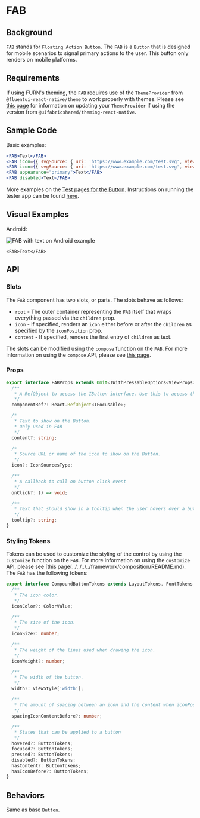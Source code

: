 # FAB

## Background

`FAB` stands for `Floating Action Button`. The `FAB` is a `Button` that is designed for mobile scenarios to signal primary actions to the user. This button only renders on mobile platforms.

## Requirements

If using FURN's theming, the `FAB` requires use of the `ThemeProvider` from `@fluentui-react-native/theme` to work properly with themes. Please see [this page](../../../../../docs/pages/Guides/UpdateThemeProvider.md) for information on updating your `ThemeProvider` if using the version from `@uifabricshared/theming-react-native`.

## Sample Code

Basic examples:

```jsx
<FAB>Text</FAB>
<FAB icon={{ svgSource: { uri: 'https://www.example.com/test.svg', viewBox: '0 0 100 100' } }} />
<FAB icon={{ svgSource: { uri: 'https://www.example.com/test.svg', viewBox: '0 0 100 100' } }}>Text</FAB>
<FAB appearance="primary">Text</FAB>
<FAB disabled>Text</FAB>
```

More examples on the [Test pages for the Button](../../../../../apps/fluent-tester/src/TestComponents/Button). Instructions on running the tester app can be found [here](../../../../../apps/fluent-tester/README.md).

## Visual Examples

Android:

![FAB with text on Android example](../../assets/fab_example_android.png)

```tsx
<FAB>Text</FAB>
```

## API

### Slots

The `FAB` component has two slots, or parts. The slots behave as follows:

- `root` - The outer container representing the `FAB` itself that wraps everything passed via the `children` prop.
- `icon` - If specified, renders an `icon` either before or after the `children` as specified by the `iconPosition` prop.
- `content` - If specified, renders the first entry of `children` as text.

The slots can be modified using the `compose` function on the `FAB`. For more information on using the `compose` API, please see [this page](../../../../framework/composition/README.md).

### Props

```ts
export interface FABProps extends Omit<IWithPressableOptions<ViewProps>, 'onPress'> {
  /**
   * A RefObject to access the IButton interface. Use this to access the public methods and properties of the component.
   */
  componentRef?: React.RefObject<IFocusable>;

  /*
   * Text to show on the Button.
   * Only used in FAB
   */
  content?: string;

  /*
   * Source URL or name of the icon to show on the Button.
   */
  icon?: IconSourcesType;

  /**
   * A callback to call on button click event
   */
  onClick?: () => void;

  /**
   * Text that should show in a tooltip when the user hovers over a button.
   */
  tooltip?: string;
}
```

### Styling Tokens

Tokens can be used to customize the styling of the control by using the `customize` function on the `FAB`. For more information on using the `customize` API, please see [this page(../../../../framework/composition/README.md). The `FAB` has the following tokens:

```ts
export interface CompoundButtonTokens extends LayoutTokens, FontTokens, IBorderTokens, IShadowTokens, IColorTokens {
  /**
   * The icon color.
   */
  iconColor?: ColorValue;

  /**
   * The size of the icon.
   */
  iconSize?: number;

  /**
   * The weight of the lines used when drawing the icon.
   */
  iconWeight?: number;

  /**
   * The width of the button.
   */
  width?: ViewStyle['width'];

  /**
   * The amount of spacing between an icon and the content when iconPosition is set to 'before', in pixels
   */
  spacingIconContentBefore?: number;

  /**
   * States that can be applied to a button
   */
  hovered?: ButtonTokens;
  focused?: ButtonTokens;
  pressed?: ButtonTokens;
  disabled?: ButtonTokens;
  hasContent?: ButtonTokens;
  hasIconBefore?: ButtonTokens;
}
```

## Behaviors

Same as base `Button`.
